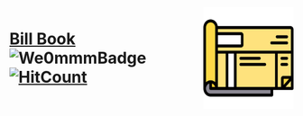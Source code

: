 <img src="./client/public/favicon.ico" align="right" width="160px" height="180px"/>

# [Bill Book](https://fierce-peak-13437.herokuapp.com/) ![We0mmmBadge](https://img.shields.io/badge/-We0mmm-blue?logo=visual-studio-code) [![HitCount](http://hits.dwyl.com/iTh1nk/billbook-att.svg)](http://hits.dwyl.com/iTh1nk/billbook-att) 
